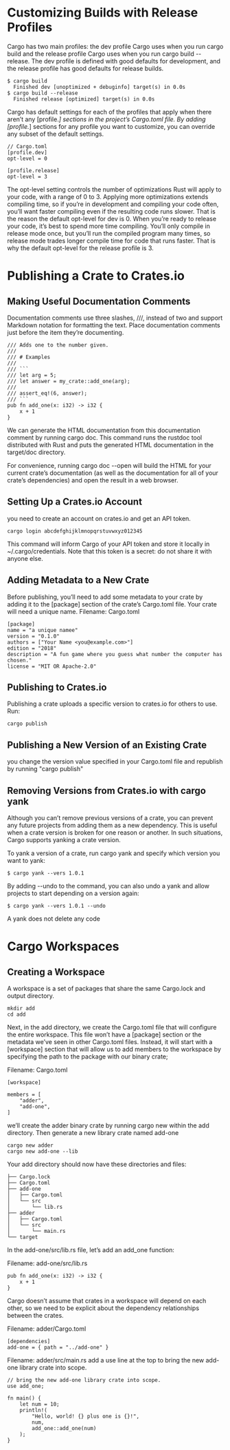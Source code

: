 # Customizing Builds with Release Profiles
Cargo has two main profiles: the dev profile Cargo uses when you run cargo build and the release profile Cargo uses when you run cargo build --release. 
The dev profile is defined with good defaults for development, and the release profile has good defaults for release builds.

    $ cargo build
      Finished dev [unoptimized + debuginfo] target(s) in 0.0s
    $ cargo build --release
      Finished release [optimized] target(s) in 0.0s
  
Cargo has default settings for each of the profiles that apply when there aren’t any [profile.*] sections in the project’s Cargo.toml file. 
By adding [profile.*] sections for any profile you want to customize, you can override any subset of the default settings.
  
    // Cargo.toml
    [profile.dev]
    opt-level = 0

    [profile.release]
    opt-level = 3

The opt-level setting controls the number of optimizations Rust will apply to your code, with a range of 0 to 3. 
Applying more optimizations extends compiling time, so if you’re in development and compiling your code often, 
you’ll want faster compiling even if the resulting code runs slower. That is the reason the default opt-level for dev is 0. 
When you’re ready to release your code, it’s best to spend more time compiling. 
You’ll only compile in release mode once, but you’ll run the compiled program many times, 
so release mode trades longer compile time for code that runs faster. 
That is why the default opt-level for the release profile is 3.

# Publishing a Crate to Crates.io
## Making Useful Documentation Comments
Documentation comments use three slashes, ///, instead of two and support Markdown notation for formatting the text. Place documentation comments just before the item they’re documenting.

    /// Adds one to the number given.
    ///
    /// # Examples
    ///
    /// ```
    /// let arg = 5;
    /// let answer = my_crate::add_one(arg);
    ///
    /// assert_eq!(6, answer);
    /// ```
    pub fn add_one(x: i32) -> i32 {
        x + 1
    }
    
We can generate the HTML documentation from this documentation comment by running cargo doc. This command runs the rustdoc tool distributed with Rust and puts the generated HTML documentation in the target/doc directory.

For convenience, running cargo doc --open will build the HTML for your current crate’s documentation (as well as the documentation for all of your crate’s dependencies) and open the result in a web browser.

## Setting Up a Crates.io Account
you need to create an account on crates.io and get an API token.
    
    cargo login abcdefghijklmnopqrstuvwxyz012345

This command will inform Cargo of your API token and store it locally in ~/.cargo/credentials. Note that this token is a secret: do not share it with anyone else.

## Adding Metadata to a New Crate
Before publishing, you’ll need to add some metadata to your crate by adding it to the [package] section of the crate’s Cargo.toml file. Your crate will need a unique name. 
Filename: Cargo.toml

    [package]
    name = "a unique namee"
    version = "0.1.0"
    authors = ["Your Name <you@example.com>"]
    edition = "2018"
    description = "A fun game where you guess what number the computer has chosen."
    license = "MIT OR Apache-2.0"

## Publishing to Crates.io
Publishing a crate uploads a specific version to crates.io for others to use. Run:

    cargo publish

## Publishing a New Version of an Existing Crate
you change the version value specified in your Cargo.toml file and republish by running "cargo publish"

## Removing Versions from Crates.io with cargo yank
Although you can’t remove previous versions of a crate, you can prevent any future projects from adding them as a new dependency. This is useful when a crate version is broken for one reason or another. In such situations, Cargo supports yanking a crate version.

To yank a version of a crate, run cargo yank and specify which version you want to yank:

    $ cargo yank --vers 1.0.1
    
By adding --undo to the command, you can also undo a yank and allow projects to start depending on a version again:

    $ cargo yank --vers 1.0.1 --undo
    
A yank does not delete any code
    
# Cargo Workspaces
## Creating a Workspace
A workspace is a set of packages that share the same Cargo.lock and output directory.
    
    mkdir add
    cd add
    
Next, in the add directory, we create the Cargo.toml file that will configure the entire workspace. 
This file won’t have a [package] section or the metadata we’ve seen in other Cargo.toml files. Instead, it will start with a [workspace] section that will allow us to add members to the workspace by specifying the path to the package with our binary crate;

Filename: Cargo.toml

    [workspace]

    members = [
        "adder",
        "add-one",
    ]

we’ll create the adder binary crate by running cargo new within the add directory. Then generate a new library crate named add-one

    cargo new adder
    cargo new add-one --lib
    
Your add directory should now have these directories and files:

    ├── Cargo.lock
    ├── Cargo.toml
    ├── add-one
    │   ├── Cargo.toml
    │   └── src
    │       └── lib.rs
    ├── adder
    │   ├── Cargo.toml
    │   └── src
    │       └── main.rs
    └── target
    
In the add-one/src/lib.rs file, let’s add an add_one function:

Filename: add-one/src/lib.rs

    pub fn add_one(x: i32) -> i32 {
        x + 1
    }

Cargo doesn’t assume that crates in a workspace will depend on each other, so we need to be explicit about the dependency relationships between the crates.

Filename: adder/Cargo.toml

    [dependencies]
    add-one = { path = "../add-one" }

Filename: adder/src/main.rs
add a use line at the top to bring the new add-one library crate into scope.

    // bring the new add-one library crate into scope.
    use add_one;

    fn main() {
        let num = 10;
        println!(
            "Hello, world! {} plus one is {}!",
            num,
            add_one::add_one(num)
        );
    }
